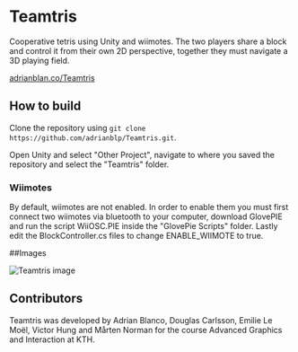 # Teamtris
Cooperative tetris using Unity and wiimotes. The two players share a block and control it from their own 2D perspective, together they must navigate a 3D playing field.

[adrianblan.co/Teamtris](http://adrianblan.co/Teamtris/)

## How to build
Clone the repository using ``git clone https://github.com/adrianblp/Teamtris.git``. 

Open Unity and select "Other Project", navigate to where you saved the repository and select the "Teamtris" folder.

### Wiimotes

By default, wiimotes are not enabled. In order to enable them you must first connect two wiimotes via bluetooth to your computer, download GlovePIE and run the script WiiOSC.PIE inside the "GlovePie Scripts" folder. Lastly edit the BlockController.cs files to change ENABLE_WIIMOTE to true.

##Images

![Teamtris image](http://i.imgur.com/qpJ1KfL.jpg)

## Contributors
Teamtris was developed by Adrian Blanco, Douglas Carlsson, Emilie Le Moël, Victor Hung and Mårten Norman for the course Advanced Graphics and Interaction at KTH.
